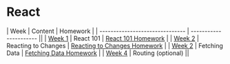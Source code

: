 # React

| Week | Content | Homework |
| ------------------------------- | ---------------------- ||
| [Week 1](./week-1/lesson.md) | React 101 | [React 101 Homework](./week-1/lesson.md#homework) |
| [Week 2](./week-2/lesson.md) | Reacting to Changes | [Reacting to Changes Homework](./week-2/lesson.md#homework) |
| [Week 2](./week-3/lesson.md) | Fetching Data | [Fetching Data Homework](./week-3/lesson.md#homework) |
| [Week 4](./week-4/lesson.md) | Routing (optional) ||

